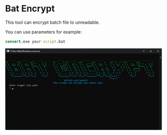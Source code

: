 # Bat Encrypt
This tool can encrypt batch file to unreadable.

You can use parameters for example:
```bat
convert.exe your-script.bat
```

![alt text](https://github.com/Zapak69/bat-encrypt/blob/main/screenshot.png?raw=true)
